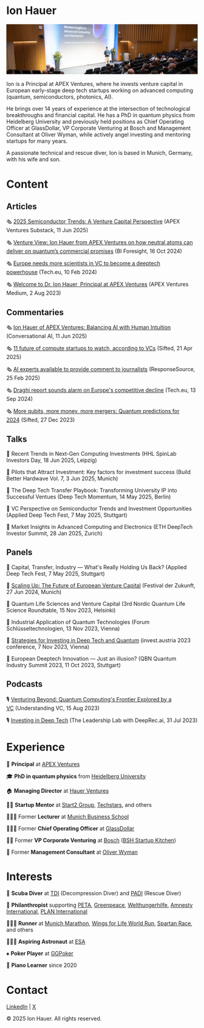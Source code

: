# Ion Hauer

![](header.jpg)

Ion is a Principal at APEX Ventures, where he invests venture capital in European early-stage deep tech startups working on advanced computing (quantum, semiconductors, photonics, AI).

He brings over 14 years of experience at the intersection of technological breakthroughs and financial capital. He has a PhD in quantum physics from Heidelberg University and previously held positions as Chief Operating Officer at GlassDollar, VP Corporate Venturing at Bosch and Management Consultant at Oliver Wyman, while actively angel investing and mentoring startups for many years.

A passionate technical and rescue diver, Ion is based in Munich, Germany, with his wife and son.

# Content

## Articles

🗞️ [2025 Semiconductor Trends: A Venture Capital Perspective](https://apexventures.substack.com/p/2025-semiconductor-trends-a-venture) (APEX Ventures Substack, 11 Jun 2025)

🗞️ [Venture View: Ion Hauer from APEX Ventures on how neutral atoms can deliver on quantum’s commercial promises](https://biforesight.com/quantum/venture-view-ion-hauer-from-apex-ventures-on-how-neutral-atoms-can-deliver-on-quantums-commercial-promises/) (BI Foresight, 16 Oct 2024)

🗞️ [Europe needs more scientists in VC to become a deeptech powerhouse](https://tech.eu/2024/02/10/europe-needs-more-scientists-in-vc-to-become-a-deep-tech-powerhouse/) (Tech.eu, 10 Feb 2024)

🗞️ [Welcome to Dr. Ion Hauer, Principal at APEX Ventures](https://medium.com/apex-ventures/welcome-to-dr-ion-hauer-principal-at-apex-ventures-537450fcf030) (APEX Ventures Medium, 2 Aug 2023)

## Commentaries

🗞️ [Ion Hauer of APEX Ventures: Balancing AI with Human Intuition](https://www.conversationalainews.com/ion-hauer-of-apex-ventures-balancing-ai-with-human-intuition/) (Conversational AI, 11 Jun 2025)

🗞️ [11 future of compute startups to watch, according to VCs](https://sifted.eu/articles/11-future-of-compute-startups-to-watch) (Sifted, 21 Apr 2025)

🗞️ [AI experts available to provide comment to journalists](https://www.responsesource.com/blog/ai-experts-available-to-provide-comment-to-journalists/) (ResponseSource, 25 Feb 2025)

🗞️ [Draghi report sounds alarm on Europe's competitive decline](https://tech.eu/2024/09/13/draghi-report-sounds-alarm-on-europes-competitive-decline/) (Tech.eu, 13 Sep 2024)

🗞️ [More qubits, more money, more mergers: Quantum predictions for 2024](https://sifted.eu/articles/quantum-predictions-2024) (Sifted, 27 Dec 2023)

## Talks

🎤 Recent Trends in Next-Gen Computing Investments (HHL SpinLab Investors Day, 18 Jun 2025, Leipzig)

🎤 Pilots that Attract Investment: Key factors for investment success (Build Better Hardwave Vol. 7, 3 Jun 2025, Munich)

🎤 The Deep Tech Transfer Playbook: Transforming University IP into Successful Ventues (Deep Tech Momentum, 14 May 2025, Berlin)

🎤 VC Perspective on Semiconductor Trends and Investment Opportunities (Applied Deep Tech Fest, 7 May 2025, Stuttgart)

🎤 Market Insights in Advanced Computing and Electronics (ETH DeepTech Investor Summit, 28 Jan 2025, Zurich)

## Panels

🎤 Capital, Transfer, Industry — What's Really Holding Us Back? (Applied Deep Tech Fest, 7 May 2025, Stuttgart)

🎤 [Scaling Up: The Future of European Venture Capital](https://www.1e9.community/festival-der-zukunft/programm/2024/scaling-up%3A-the-future-of-european-venture-capital) (Festival der Zukunft, 27 Jun 2024, Munich)

🎤 Quantum Life Sciences and Venture Capital (3rd Nordic Quantum Life Science Roundtable, 15 Nov 2023, Helsinki)

🎤 Industrial Application of Quantum Technologies (Forum Schlüsseltechnologien, 13 Nov 2023, Vienna)

🎤 [Strategies for Investing in Deep Tech and Quantum](https://www.youtube.com/live/bNaCBaeWlHY?si=BKwJBbPRVFj3sREA&t=3288) (invest.austria 2023 conference, 7 Nov 2023, Vienna)

🎤 European Deeptech Innovation — Just an illusion? (QBN Quantum Industry Summit 2023, 11 Oct 2023, Stuttgart)

## Podcasts

🎙️ [Venturing Beyond: Quantum Computing's Frontier Explored by a VC](https://www.youtube.com/watch?v=0PjrATWVxF0) (Understanding VC, 15 Aug 2023)

🎙️ [Investing in Deep Tech](https://www.youtube.com/watch?v=rCEue4RGtVk) (The Leadership Lab with DeepRec.ai, 31 Jul 2023)

# Experience

🚀 **Principal** at [APEX Ventures](https://www.apex.ventures/)

🎓 **PhD in quantum physics** from [Heidelberg University](https://www.uni-heidelberg.de/en)

🏠 **Managing Director** at [Hauer Ventures](http://www.hauerventures.com/)

👨‍🚒 **Startup Mentor** at [Start2 Group](https://www.start2.group), [Techstars](https://www.techstars.com/), and others

👨🏻‍🏫 Former **Lecturer** at [Munich Business School](https://www.munich-business-school.de/en)

🙋🏻‍♂️ Former **Chief Operating Officer** at [GlassDollar](https://www.glassdollar.com/)

💂‍♀️ Former **VP Corporate Venturing** at [Bosch](https://www.bosch.com/) ([BSH Startup Kitchen](https://www.bshstartupkitchen.com/))

💼 Former **Management Consultant** at [Oliver Wyman](https://www.oliverwyman.com/)

# Interests

🐠 **Scuba Diver** at [TDI](https://www.tdisdi.com/) (Decompression Diver) and [PADI](https://www.padi.com/) (Rescue Diver)

🦊 **Philanthropist** supporting [PETA](https://www.peta.org), [Greenpeace](https://www.greenpeace.org), [Welthungerhilfe](https://www.welthungerhilfe.org), [Amnesty International](https://www.amnesty.org/), [PLAN International](https://plan-international.org)

🏃🏻‍♂️ **Runner** at [Munich Marathon](https://www.muenchenmarathon.de), [Wings for Life World Run](https://www.wingsforlifeworldrun.com), [Spartan Race](https://www.spartan.com), and others

🧑🏻‍🚀 **Aspiring Astronaut** at [ESA](http://www.esa.int/)

♠️ **Poker Player** at [GGPoker](https://ggpoker.com)

🎹 **Piano Learner** since 2020

# Contact

[LinkedIn](https://www.linkedin.com/in/ionhauer/) &#124; [X](https://x.com/ionhauer)

&copy; 2025 Ion Hauer. All rights reserved.
